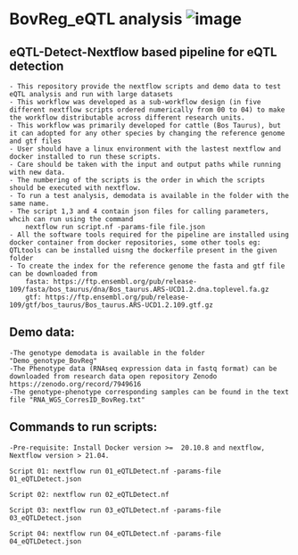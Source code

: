 # BovReg_eQTL analysis ![image](https://github.com/BovReg/BovReg_eQTL/assets/74717722/581771a0-2581-445e-abd8-0538663b1bdc)


## eQTL-Detect-Nextflow based pipeline for eQTL detection 
	- This repository provide the nextflow scripts and demo data to test eQTL analysis and run with large datasets
	- This workflow was developed as a sub-workflow design (in five different nextflow scripts ordered numerically from 00 to 04) to make the workflow distributable across different research units.
	- This workflow was primarily developed for cattle (Bos Taurus), but it can adopted for any other species by changing the reference genome and gtf files
	- User should have a linux environment with the lastest nextflow and docker installed to run these scripts.
	- Care should be taken with the input and output paths while running with new data.
	- The numbering of the scripts is the order in which the scripts should be executed with nextflow.
	- To run a test analysis, demodata is available in the folder with the same name.
	- The script 1,3 and 4 contain json files for calling parameters, whcih can run using the command 
        nextflow run script.nf -params-file file.json 
	- All the software tools required for the pipeline are installed using docker container from docker repositories, some other tools eg: QTLtools can be installed uisng the dockerfile present in the given folder
	- To create the index for the reference genome the fasta and gtf file can be downloaded from
		fasta: https://ftp.ensembl.org/pub/release-109/fasta/bos_taurus/dna/Bos_taurus.ARS-UCD1.2.dna.toplevel.fa.gz
		gtf: https://ftp.ensembl.org/pub/release-109/gtf/bos_taurus/Bos_taurus.ARS-UCD1.2.109.gtf.gz

## Demo data:
	-The genotype demodata is available in the folder "Demo_genotype_BovReg"
	-The Phenotype data (RNAseq expression data in fastq format) can be downloaded from research data open repository Zenodo  https://zenodo.org/record/7949616
	-The genotype-phenotype corresponding samples can be found in the text file "RNA_WGS_CorresID_BovReg.txt"

## Commands to run scripts:
    -Pre-requisite: Install Docker version >=  20.10.8 and nextflow, Nextflow version > 21.04. 

 	Script 01: nextflow run 01_eQTLDetect.nf -params-file 01_eQTLDetect.json

	Script 02: nextflow run 02_eQTLDetect.nf 

 	Script 03: nextflow run 03_eQTLDetect.nf -params-file 03_eQTLDetect.json

 	Script 04: nextflow run 04_eQTLDetect.nf -params-file 04_eQTLDetect.json

 
